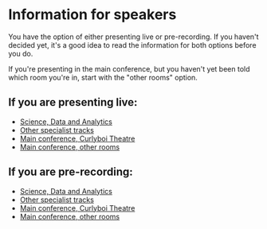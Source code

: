 ---
---

# Information for speakers

You have the option of either presenting live or pre-recording. If you haven't decided yet, it's a good idea to read the information for both options before you do.

If you're presenting in the main conference, but you haven't yet been told which room you're in, start with the "other rooms" option.

## If you are presenting live:

- [Science, Data and Analytics](/speakers/specialist/curlyboi/live/)
- [Other specialist tracks](/speakers/specialist/other/live/)
- [Main conference, Curlyboi Theatre](/speakers/main/curlyboi/live/)
- [Main conference, other rooms](/speakers/main/other/live/)

## If you are pre-recording:

- [Science, Data and Analytics](/speakers/specialist/curlyboi/pre-record/)
- [Other specialist tracks](/speakers/specialist/other/pre-record/)
- [Main conference, Curlyboi Theatre](/speakers/main/curlyboi/pre-record/)
- [Main conference, other rooms](/speakers/main/other/pre-record/)
